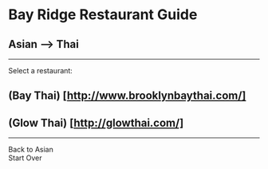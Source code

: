 # Bay Ridge Restaurant Guide
## Asian --> Thai
---
Select a restaurant:
## (Bay Thai) [http://www.brooklynbaythai.com/]
## (Glow Thai) [http://glowthai.com/]
---
Back to Asian  
Start Over
